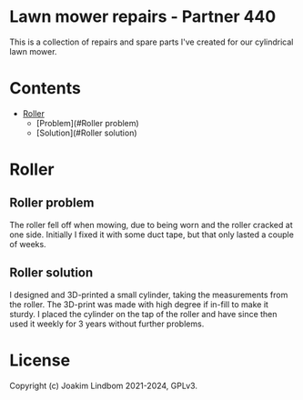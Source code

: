 Lawn mower repairs - Partner 440 
=====

This is a collection of repairs and spare parts I've created for our cylindrical lawn mower. 

Contents
========
- [Roller](#Roller)
    - [Problem](#Roller problem)
    - [Solution](#Roller solution)

# Roller

## Roller problem

The roller fell off when mowing, due to being worn and the roller cracked at one side. Initially I fixed it with some duct tape, but that only lasted a couple of weeks.


## Roller solution
I designed and 3D-printed a small cylinder, taking the measurements from the roller. The 3D-print was made with high degree if in-fill to make it sturdy.
I placed the cylinder on the tap of the roller and have since then used it weekly for 3 years without further problems. 

# License
Copyright (c) Joakim Lindbom 2021-2024, GPLv3.
